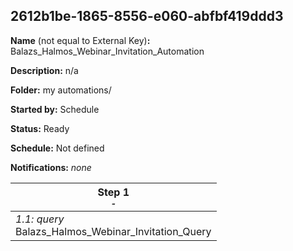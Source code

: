 ## 2612b1be-1865-8556-e060-abfbf419ddd3

**Name** (not equal to External Key)**:** Balazs_Halmos_Webinar_Invitation_Automation

**Description:** n/a

**Folder:** my automations/

**Started by:** Schedule

**Status:** Ready

**Schedule:** Not defined

**Notifications:** _none_


| Step 1<br>_<small>-</small>_ |
| --- |
| _1.1: query_<br>Balazs_Halmos_Webinar_Invitation_Query |
